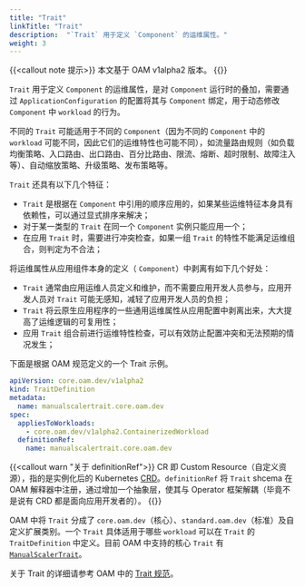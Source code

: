 ```yaml
---
title: "Trait"
linkTitle: "Trait"
description:  "`Trait` 用于定义 `Component` 的运维属性。"
weight: 3
---
```


{{<callout note 提示>}}
本文基于 OAM v1alpha2 版本。
{{</callout>}}

`Trait` 用于定义 `Component` 的运维属性，是对 `Component` 运行时的叠加，需要通过 `ApplicationConfiguration` 的配置将其与 `Component` 绑定，用于动态修改 `Component` 中 `workload` 的行为。

不同的 `Trait` 可能适用于不同的 `Component`（因为不同的 `Component` 中的  `workload` 可能不同，因此它们的运维特性也可能不同），如流量路由规则（如负载均衡策略、入口路由、出口路由、百分比路由、限流、熔断、超时限制、故障注入等）、自动缩放策略、升级策略、发布策略等。

`Trait` 还具有以下几个特征：

- `Trait` 是根据在 `Component` 中引用的顺序应用的，如果某些运维特征本身具有依赖性，可以通过显式排序来解决；
- 对于某一类型的 `Trait` 在同一个 `Component` 实例只能应用一个；
- 在应用 `Trait` 时，需要进行冲突检查，如果一组 `Trait` 的特性不能满足运维组合，则判定为不合法；

将运维属性从应用组件本身的定义（ `Component`）中剥离有如下几个好处：

- `Trait` 通常由应用运维人员定义和维护，而不需要应用开发人员参与，应用开发人员对 `Trait` 可能无感知，减轻了应用开发人员的负担；
- `Trait` 将云原生应用程序的一些通用运维属性从应用配置中剥离出来，大大提高了运维逻辑的可复用性；
- 应用 `Trait` 组合前进行运维特性检查，可以有效防止配置冲突和无法预期的情况发生；

下面是根据 OAM 规范定义的一个 Trait 示例。

```yaml
apiVersion: core.oam.dev/v1alpha2
kind: TraitDefinition
metadata:
  name: manualscalertrait.core.oam.dev
spec:
  appliesToWorkloads:
    - core.oam.dev/v1alpha2.ContainerizedWorkload
  definitionRef:
    name: manualscalertrait.core.oam.dev
```

{{<callout warn "关于 definitionRef">}}
CR 即 Custom Resource（自定义资源），指的是实例化后的 Kubernetes [CRD](https://kubernetes.io/docs/concepts/extend-kubernetes/api-extension/custom-resources/)。`definitionRef` 将 `Trait` shcema 在 OAM 解释器中注册，通过增加一个抽象层，使其与 Operator 框架解耦（毕竟不是说有 CRD 都是面向应用开发者的）。
{{</callout>}}

OAM 中将 `Trait` 分成了 `core.oam.dev`（核心）、`standard.oam.dev`（标准）及自定义扩展类别。一个 `Trait` 具体适用于哪些 `workload` 可以在 `Trait` 的 `TraitDefinition` 中定义。目前 OAM 中支持的核心 `Trait` 有 [`ManualScalerTrait`](https://github.com/oam-dev/spec/blob/master/core/traits/manual_scaler_trait.md)。

关于 Trait 的详细请参考 OAM 中的 [Trait 规范](https://github.com/oam-dev/spec/blob/master/6.traits.md)。
